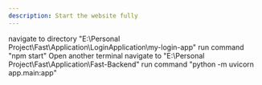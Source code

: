 ```yaml
---
description: Start the website fully
---
```


navigate to directory "E:\Personal Project\Fast\Application\LoginApplication\my-login-app"
run command "npm start"
Open another terminal
navigate to "E:\Personal Project\Fast\Application\Fast-Backend"
run command "python -m uvicorn app.main:app"